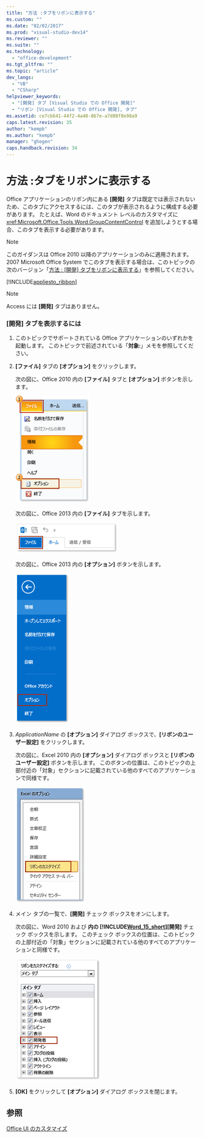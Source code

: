 ```yaml
---
title: "方法 :タブをリボンに表示する"
ms.custom: ""
ms.date: "02/02/2017"
ms.prod: "visual-studio-dev14"
ms.reviewer: ""
ms.suite: ""
ms.technology: 
  - "office-development"
ms.tgt_pltfrm: ""
ms.topic: "article"
dev_langs: 
  - "VB"
  - "CSharp"
helpviewer_keywords: 
  - "[開発] タブ [Visual Studio での Office 開発]"
  - "リボン [Visual Studio での Office 開発], タブ"
ms.assetid: ce7cb641-44f2-4a40-867e-a7d88f8e98a9
caps.latest.revision: 35
author: "kempb"
ms.author: "kempb"
manager: "ghogen"
caps.handback.revision: 34
---
```

# 方法 :タブをリボンに表示する
  Office アプリケーションのリボン内にある **\[開発\]** タブは既定では表示されないため、このタブにアクセスするには、このタブが表示されるように構成する必要があります。  たとえば、Word のドキュメント レベルのカスタマイズに <xref:Microsoft.Office.Tools.Word.GroupContentControl> を追加しようとする場合、このタブを表示する必要があります。  
  
> [!NOTE]  
>  このガイダンスは Office 2010 以降のアプリケーションのみに適用されます。  2007 Microsoft Office System でこのタブを表示する場合は、このトピックの次のバージョン「[方法 : \[開発\] タブをリボンに表示する](http://msdn.microsoft.com/library/bb608625(v=vs.90).aspx)」を参照してください。  
  
 [!INCLUDE[appliesto_ribbon](../vsto/includes/appliesto-ribbon-md.md)]  
  
> [!NOTE]  
>  Access には **\[開発\]** タブはありません。  
  
### \[開発\] タブを表示するには  
  
1.  このトピックでサポートされている Office アプリケーションのいずれかを起動します。  このトピックで前述されている「**対象:**」メモを参照してください。  
  
2.  **\[ファイル\]** タブの **\[オプション\]** をクリックします。  
  
     次の図に、Office 2010 内の **\[ファイル\]** タブと **\[オプション\]** ボタンを示します。  
  
     ![Outlook 2010 で [ファイル]、[オプション] を選択](../vsto/media/vsto-office-file-tab.png "Outlook 2010 で [ファイル]、[オプション] を選択")  
  
     次の図に、Office 2013 内の **\[ファイル\]** タブを示します。  
  
     ![Outlook 2013 の [File] (ファイル) タブ](../vsto/media/vsto-office2013-filetab.png "Outlook 2013 の [File] (ファイル) タブ")  
  
     次の図に、Office 2013 内の **\[オプション\]** ボタンを示します。  
  
     ![Outlook 2013 Preview の [Options] (オプション) ボタン](../vsto/media/vsto-office2013-optionsbutton.png "Outlook 2013 Preview の [Options] (オプション) ボタン")  
  
3.  *ApplicationName* の **\[オプション\]** ダイアログ ボックスで、**\[リボンのユーザー設定\]** をクリックします。  
  
     次の図に、Excel 2010 内の **\[オプション\]** ダイアログ ボックスと **\[リボンのユーザー設定\]** ボタンを示します。  このボタンの位置は、このトピックの上部付近の「対象」セクションに記載されている他のすべてのアプリケーションで同様です。  
  
     ![[リボンのユーザー設定] ボタン](../vsto/media/vsto-office2010-customizeribbonbutton.png "[リボンのユーザー設定] ボタン")  
  
4.  メイン タブの一覧で、**\[開発\]** チェック ボックスをオンにします。  
  
     次の図に、Word 2010 および  **内の [!INCLUDE[Word_15_short](../vsto/includes/word-15-short-md.md)]\[開発\]** チェック ボックスを示します。  このチェック ボックスの位置は、このトピックの上部付近の「対象」セクションに記載されている他のすべてのアプリケーションと同様です。  
  
     ![[Word のオプション] ダイアログの [開発] チェック ボックス](../vsto/media/vsto-office2010-developercheckbox.png "[Word のオプション] ダイアログの [開発] チェック ボックス")  
  
5.  **\[OK\]** をクリックして **\[オプション\]** ダイアログ ボックスを閉じます。  
  
## 参照  
 [Office UI のカスタマイズ](../vsto/office-ui-customization.md)  
  
  